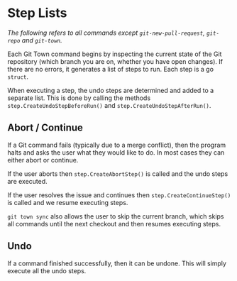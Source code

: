 # Step Lists

_The following refers to all commands except `git-new-pull-request`, `git-repo` and `git-town`._

Each Git Town command begins by inspecting the current state of the Git repository
(which branch you are on, whether you have open changes).
If there are no errors, it generates a list of steps to run.
Each step is a go `struct`.

When executing a step, the undo steps are determined and added to a separate list.
This is done by calling the methods `step.CreateUndoStepBeforeRun()` and `step.CreateUndoStepAfterRun()`.

## Abort / Continue

If a Git command fails (typically due to a merge conflict), then the program halts
and asks the user what they would like to do. In most cases they can either abort or continue.

If the user aborts then `step.CreateAbortStep()` is called and the undo steps are executed.

If the user resolves the issue and continues then `step.CreateContinueStep()` is called
and we resume executing steps.

`git town sync` also allows the user to skip the current branch,
which skips all commands until the next checkout and then resumes executing steps.

## Undo

If a command finished successfully, then it can be undone.
This will simply execute all the undo steps.
